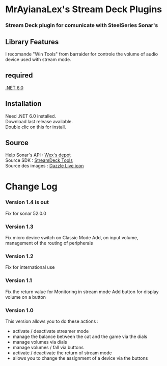 # MrAyianaLex's Stream Deck Plugins

### Stream Deck plugin for comunicate with SteelSeries Sonar's

## Library Features
I recomande "Win Tools" from barraider for controle the volume of audio device used with stream mode.

## required
[.NET 6.0](https://dotnet.microsoft.com/en-us/download/dotnet/6.0)

## Installation
Need .NET 6.0 installed.  
Download last release available.  
Double clic on this for install.  

## Source
Help Sonar's API : [Wex's depot](https://github.com/wex/sonar-rev)  
Source SDK : [StreamDeck Tools](https://github.com/BarRaider/streamdeck-tools)  
Source des images : [Dazzle Live icon](https://www.svgrepo.com/collection/dazzle-line-icons/)  

# Change Log
### Version 1.4 is out
Fix for sonar 52.0.0

### Version 1.3
Fix micro device switch on Classic Mode
Add, on input volume, management of the routing of peripherals

### Version 1.2
Fix for international use

### Version 1.1
Fix the return value for Monitoring in stream mode
Add button for display volume on a button

### Version 1.0
This version allows you to do these actions :
- activate / deactivate streamer mode
- manage the balance between the cat and the game via the dials
- manage volumes via dials
- manage volumes / fall via buttons
- activate / deactivate the return of stream mode
- allows you to change the assignment of a device via the buttons
